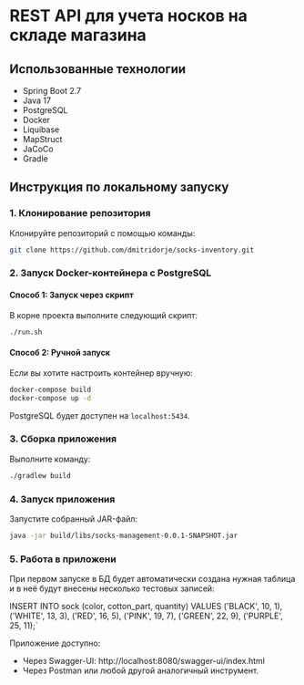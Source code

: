 #  REST API для учета носков на складе магазина

## Использованные технологии
- Spring Boot 2.7
- Java 17
- PostgreSQL
- Docker
- Liquibase
- MapStruct
- JaCoCo
- Gradle

## Инструкция по локальному запуску

### 1. Клонирование репозитория
Клонируйте репозиторий с помощью команды:
```bash
git clone https://github.com/dmitridorje/socks-inventory.git
```

### 2. Запуск Docker-контейнера с PostgreSQL

#### Способ 1: Запуск через скрипт
В корне проекта выполните следующий скрипт:
```bash
./run.sh
```

#### Способ 2: Ручной запуск
Если вы хотите настроить контейнер вручную:
```bash
docker-compose build
docker-compose up -d
```
PostgreSQL будет доступен на `localhost:5434`.

### 3. Сборка приложения
Выполните команду:
```bash
./gradlew build
```

### 4. Запуск приложения
Запустите собранный JAR-файл:
```bash
java -jar build/libs/socks-management-0.0.1-SNAPSHOT.jar
```

### 5. Работа в приложени
При первом запуске в БД будет автоматически создана нужная таблица и в неё будут внесены несколько тестовых записей:

INSERT INTO sock (color, cotton_part, quantity)
VALUES ('BLACK', 10, 1),
       ('WHITE', 13, 3),
       ('RED', 16, 5),
       ('PINK', 19, 7),
       ('GREEN', 22, 9),
       ('PURPLE', 25, 11);`

Приложение доступно:

- Через Swagger-UI: http://localhost:8080/swagger-ui/index.html
- Через Postman или любой другой аналогичный инструмент.
